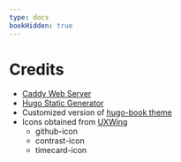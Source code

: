 ```yaml
---
type: docs
bookHidden: true
---
```


# Credits

* [Caddy Web Server](https://caddyserver.com)
* [Hugo Static Generator](https://gohugo.io)
* Customized version of [hugo-book theme](https://github.com/alex-shpak/hugo-book)
* Icons obtained from [UXWing](https://uxwing.com)
    * github-icon
    * contrast-icon
    * timecard-icon